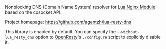 <!---
    @title         Lua Resty DNS Library
    @creator       Yichun Zhang
    @created       2012-08-06 06:54 GMT
    @modifier      Yichun Zhang
    @modifier_link yichun-zhang
    @modified      2012-08-06 06:55 GMT
    @changes       2
--->

Nonblocking DNS (Domain Name System) resolver for [Lua Nginx Module](lua-nginx-module.html) based on the cosocket API.

Project homepage: https://github.com/agentzh/lua-resty-dns

This library is enabled by default. You can specify the `--without-lua_resty_dns` option to [OpenResty](openresty.html)'s `./configure` script to explicitly disable it.
